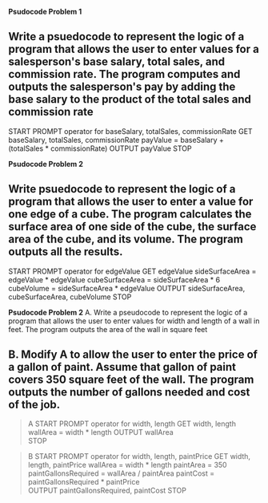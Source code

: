 **Psudocode Problem 1**

Write a psuedocode to represent the logic of a program that allows the user to enter values for a salesperson's base salary, total sales, and commission rate. The program computes and outputs the salesperson's pay by adding the base salary to the product of the total sales and commission rate
--------------------
START
    PROMPT operator for baseSalary, totalSales, commissionRate
    GET baseSalary, totalSales, commissionRate
    payValue = baseSalary + (totalSales * commissionRate)
    OUTPUT payValue
STOP


**Psudocode Problem 2**

Write psuedocode to represent the logic of a program that allows the user to enter a value for one edge of a cube. The program calculates the surface area of one side of the cube, the surface area of the cube, and its volume. The program outputs all the results.
--------------------
START
    PROMPT operator for edgeValue
    GET edgeValue
    sideSurfaceArea = edgeValue * edgeValue
    cubeSurfaceArea = sideSurfaceArea * 6
    cubeVolume = sideSurfaceArea * edgeValue
    OUTPUT sideSurfaceArea, cubeSurfaceArea, cubeVolume
STOP


**Psudocode Problem 2**
A. Write a pseudocode to represent the logic of a program that allows the user to enter values for width and length of a wall in feet. The program outputs the area of the wall in square feet

B. Modify A to allow the user to enter the price of a gallon of paint. Assume that gallon of paint covers 350 square feet of the wall. The program outputs the number of gallons needed and cost of the job.
--------------------
> A
START
    PROMPT operator for width, length
    GET width, length
    wallArea = width * length
    OUTPUT wallArea    
STOP

> B
START
    PROMPT operator for width, length, paintPrice
    GET width, length, paintPrice
    wallArea = width * length
    paintArea = 350
    paintGallonsRequired = wallArea / paintArea
    paintCost = paintGallonsRequired * paintPrice  
    OUTPUT paintGallonsRequired, paintCost
STOP
